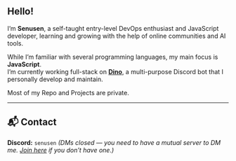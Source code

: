 ## Hello!

I’m **Senusen**, a self-taught entry-level DevOps enthusiast and JavaScript developer, learning and growing with the help of online communities and AI tools.

While I’m familiar with several programming languages, my main focus is **JavaScript**.  
I’m currently working full-stack on [**Dino**](https://discord.com/oauth2/authorize?client_id=1364855085351436349), a multi-purpose Discord bot that I personally develop and maintain.

Most of my Repo and Projects are private.

---

## 📬 Contact

**Discord:** `senusen` *(DMs closed — you need to have a mutual server to DM me. [Join here](https://discord.gg/ATt4KbYrqm) if you don’t have one.)*
